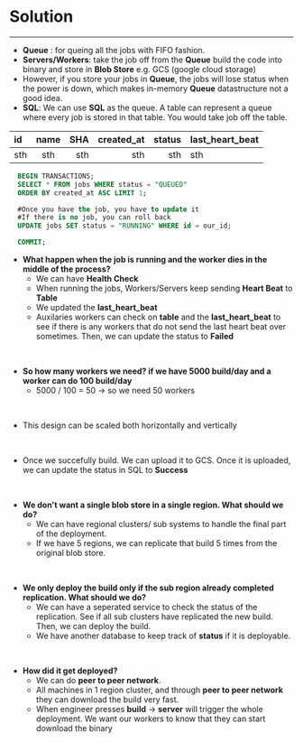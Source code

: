 # Solution

<hr>

- **Queue** : for queing all the jobs with FIFO fashion.
  <br/>
- **Servers/Workers**: take the job off from the **Queue** build the code into binary and store in **Blob Store** e.g. GCS (google cloud storage)
  <br/>
- However, if you store your jobs in **Queue**, the jobs will lose status when the power is down, which makes in-memory **Queue** datastructure not a good idea.
  <br/>
- **SQL**: We can use **SQL** as the queue. A table can represent a queue where every job is stored in that table. You would take job off the table.

| id  | name | SHA | created_at | status | last_heart_beat |
| :-- | :--: | --: | ---------: | -----: | --------------- |
| sth | sth  | sth |        sth |    sth | sth             |

```SQL
  BEGIN TRANSACTIONS;
  SELECT * FROM jobs WHERE status = "QUEUED"
  ORDER BY created_at ASC LIMIT 1;

  #Once you have the job, you have to update it
  #If there is no job, you can roll back
  UPDATE jobs SET status = "RUNNING" WHERE id = our_id;

  COMMIT;
```

- **What happen when the job is running and the worker dies in the middle of the process?**
  - We can have **Health Check**
  - When running the jobs, Workers/Servers keep sending **Heart Beat** to **Table**
  - We updated the **last_heart_beat**
  - Auxilaries workers can check on **table** and the **last_heart_beat** to see if there is any workers that do not send the last heart beat over sometimes. Then, we can update the status to **Failed**

<br>

- **So how many workers we need? if we have 5000 build/day and a worker can do 100 build/day**
  - 5000 / 100 = 50 -> so we need 50 workers

<br>

- This design can be scaled both horizontally and vertically

<br>

- Once we succefully build. We can upload it to GCS. Once it is uploaded, we can update the status in SQL to **Success**

<br>

- **We don't want a single blob store in a single region. What should we do?**
  - We can have regional clusters/ sub systems to handle the final part of the deployment.
  - If we have 5 regions, we can replicate that build 5 times from the original blob store.

<br>

- **We only deploy the build only if the sub region already completed replication. What should we do?**
  - We can have a seperated service to check the status of the replication. See if all sub clusters have replicated the new build. Then, we can deploy the build.
  - We have another database to keep track of **status** if it is deployable.

<br>

- **How did it get deployed?**
  - We can do **peer to peer network**.
  - All machines in 1 region cluster, and through **peer to peer network** they can download the build very fast.
  - When engineer presses **build** -> **server** will trigger the whole deployment. We want our workers to know that they can start download the binary
